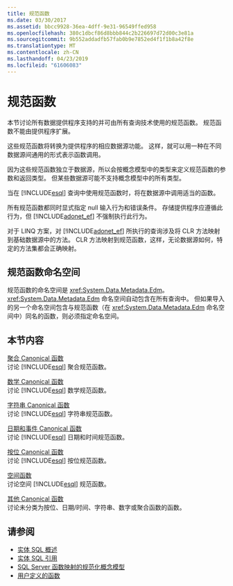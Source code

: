 ```yaml
---
title: 规范函数
ms.date: 03/30/2017
ms.assetid: bbcc9928-36ea-4dff-9e31-96549ffed958
ms.openlocfilehash: 380c1dbcf86d8bbb844c2b226697d72d00c3e81a
ms.sourcegitcommit: 9b552addadfb57fab0b9e7852ed4f1f1b8a42f8e
ms.translationtype: MT
ms.contentlocale: zh-CN
ms.lasthandoff: 04/23/2019
ms.locfileid: "61606083"
---
```

# <a name="canonical-functions"></a>规范函数
本节讨论所有数据提供程序支持的并可由所有查询技术使用的规范函数。 规范函数不能由提供程序扩展。  
  
 这些规范函数将转换为提供程序的相应数据源功能。 这样，就可以用一种在不同数据源间通用的形式表示函数调用。  
  
 因为这些规范函数独立于数据源，所以会按概念模型中的类型来定义规范函数的参数和返回类型。 但某些数据源可能不支持概念模型中的所有类型。  
  
 当在 [!INCLUDE[esql](../../../../../../includes/esql-md.md)] 查询中使用规范函数时，将在数据源中调用适当的函数。  
  
 所有规范函数都同时显式指定 null 输入行为和错误条件。 存储提供程序应遵循此行为，但 [!INCLUDE[adonet_ef](../../../../../../includes/adonet-ef-md.md)] 不强制执行此行为。  
  
 对于 LINQ 方案，对 [!INCLUDE[adonet_ef](../../../../../../includes/adonet-ef-md.md)] 所执行的查询涉及将 CLR 方法映射到基础数据源中的方法。 CLR 方法映射到规范函数，这样，无论数据源如何，特定的方法集都会正确映射。  
  
## <a name="canonical-functions-namespace"></a>规范函数命名空间  
 规范函数的命名空间是 <xref:System.Data.Metadata.Edm>。 <xref:System.Data.Metadata.Edm> 命名空间自动包含在所有查询中。 但如果导入的另一个命名空间包含与规范函数（在 <xref:System.Data.Metadata.Edm> 命名空间中）同名的函数，则必须指定命名空间。  
  
## <a name="in-this-section"></a>本节内容  
 [聚合 Canonical 函数](../../../../../../docs/framework/data/adonet/ef/language-reference/aggregate-canonical-functions.md)  
 讨论 [!INCLUDE[esql](../../../../../../includes/esql-md.md)] 聚合规范函数。  
  
 [数学 Canonical 函数](../../../../../../docs/framework/data/adonet/ef/language-reference/math-canonical-functions.md)  
 讨论 [!INCLUDE[esql](../../../../../../includes/esql-md.md)] 数学规范函数。  
  
 [字符串 Canonical 函数](../../../../../../docs/framework/data/adonet/ef/language-reference/string-canonical-functions.md)  
 讨论 [!INCLUDE[esql](../../../../../../includes/esql-md.md)] 字符串规范函数。  
  
 [日期和事件 Canonical 函数](../../../../../../docs/framework/data/adonet/ef/language-reference/date-and-time-canonical-functions.md)  
 讨论 [!INCLUDE[esql](../../../../../../includes/esql-md.md)] 日期和时间规范函数。  
  
 [按位 Canonical 函数](../../../../../../docs/framework/data/adonet/ef/language-reference/bitwise-canonical-functions.md)  
 讨论 [!INCLUDE[esql](../../../../../../includes/esql-md.md)] 按位规范函数。  
  
 [空间函数](../../../../../../docs/framework/data/adonet/ef/language-reference/spatial-functions.md)  
 讨论空间 [!INCLUDE[esql](../../../../../../includes/esql-md.md)] 规范函数。  
  
 [其他 Canonical 函数](../../../../../../docs/framework/data/adonet/ef/language-reference/other-canonical-functions.md)  
 讨论未分类为按位、日期/时间、字符串、数字或聚合函数的函数。  
  
## <a name="see-also"></a>请参阅

- [实体 SQL 概述](../../../../../../docs/framework/data/adonet/ef/language-reference/entity-sql-overview.md)
- [实体 SQL 引用](../../../../../../docs/framework/data/adonet/ef/language-reference/entity-sql-reference.md)
- [SQL Server 函数映射的规范化概念模型](../../../../../../docs/framework/data/adonet/ef/conceptual-model-canonical-to-sql-server-functions-mapping.md)
- [用户定义的函数](../../../../../../docs/framework/data/adonet/ef/language-reference/user-defined-functions-entity-sql.md)
